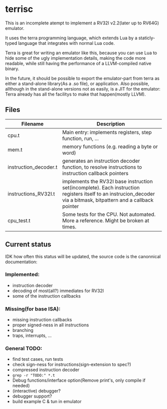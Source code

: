 # terrisc

This is an incomplete atempt to implement a RV32I v2.2(later up to RV64G) emulator.

It uses the terra programming language, which extends Lua by a staticly-typed
language that integrates with normal Lua code.

Terra is great for writing an emulator like this, because you can use Lua
to hide some of the ugly implementation details, making the code more readable,
while still having the performance of a LLVM-compiled native binary.

In the future, it should be possible to export the emulator-part from terra as
either a stand-alone library(As a .so file), or application. Also possible,
allthough in the stand-alone versions not as easily, is a JIT for the
emulator: Terra already has all the facilitys to make that happen(mostly LLVM).





## Files

| Filename              | Description |
| --------------------- | ----------- |
| cpu.t                 | Main entry: implements registers, step function, run, ...
| mem.t                 | memory functions (e.g. reading a byte or word)
| instruction_decoder.t | generates an instruction decoder function, to resolve instructions to instruction callback pointers
| instructions_RV32I.t  | implements the RV32I base instruction set(incomplete). Each instruction registers itself to an instrucion_decoder via a bitmask, bitpattern and a callback pointer
| cpu_test.t            | Some tests for the CPU. Not automated. More a reference. Might be broken at times.





## Current status

IDK how often this status will be updated, the source code is the canonnical
documentation:



 ### Implemented:

  * instruction decoder
  * decoding of most(all?) immediates for RV32I
  * some of the instruction callbacks

 ### Missing(for base ISA):

  * missing instruction callbacks
  * proper signed-ness in all instructions
  * branching
  * traps, interrupts, ...

 ### General TODO:

  * find test cases, run tests
  * check sign-ness for instructions(sign-extension to spec?)
  * compressed instruction decoder
  * `grep -r "TODO:" *.t`
  * Debug functions/interface option(Remove print's, only compile if needed)
  * (interactive) debugger?
  * debugger support?
  * build example C & tun in emulator
